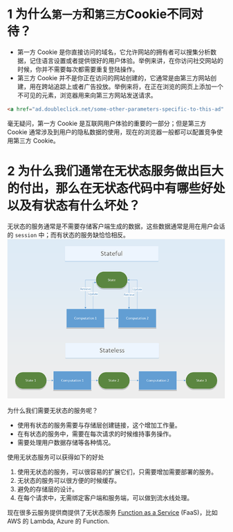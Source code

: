 # 1 为什么`第一方`和`第三方`Cookie不同对待？

- 第一方 Cookie 是你直接访问的域名，它允许网站的拥有者可以搜集分析数据，记住语言设置或者提供很好的用户体验。举例来讲，在你访问社交网站的时候，你并不需要每次都需要重复登陆操作。
- 第三方 Cookie 并不是你正在访问的网站创建的，它通常是由第三方网站创建，用在跨站追踪上或者广告投放。举例来将，在正在浏览的网页上添加一个不可见的元素，浏览器用来向第三方网站发送请求。

```html
<a href="ad.doubleclick.net/some-other-parameters-specific-to-this-ad" target="_blank" rel="noopener"><img src="ad.doubleclick.net/the-extension-to-the-creative"></a>
```

毫无疑问，第一方 Cookie 是互联网用户体验的重要的一部分；但是第三方 Cookie 通常涉及到用户的隐私数据的使用，现在的浏览器一般都可以配置竞争使用第三方 Cookie。


# 2 为什么我们通常在无状态服务做出巨大的付出，那么在无状态代码中有哪些好处以及有状态有什么坏处？

无状态的服务通常是不需要存储客户端生成的数据，这些数据通常是用在用户会话的 `session` 中；而有状态的服务缺恰恰相反。
![](./images/statefullandstateless.png)

为什么我们需要无状态的服务呢？
- 使用有状态的服务需要与存储层创建链接，这个增加工作量。
- 在有状态的服务中，需要在每次请求的时候维持事务操作。
- 需要处理用户数据存储等各种情况。

使用无状态服务可以获得如下的好处
1. 使用无状态的服务，可以很容易的扩展它们，只需要增加需要部署的服务。
2. 无状态的服务可以很方便的时候缓存。
3. 避免的存储层的设计。
4. 在每个请求中，无需绑定客户端和服务端，可以做到流水线处理。


现在很多云服务提供商提供了无状态服务 [Function as a Service](https://en.wikipedia.org/wiki/Function_as_a_service) (FaaS)，比如 AWS 的 Lambda, Azure 的 Function.